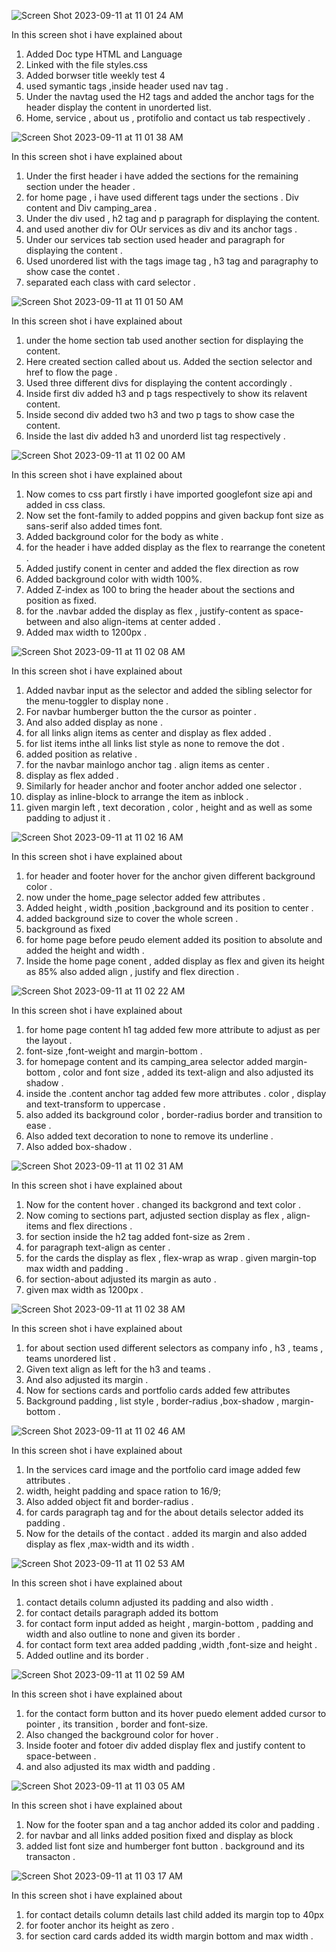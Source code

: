 ![Screen Shot 2023-09-11 at 11 01 24 AM](https://github.com/santosh337/HTML/assets/19283972/1eb575d7-6f74-445d-9dac-120b4fba60fe)

In this screen shot i have explained about 
1. Added Doc type HTML and Language
2. Linked with the file styles.css
3. Added borwser title weekly test 4
4. used symantic tags ,inside header used nav tag .
5. Under the navtag used the H2 tags and added the anchor tags for the header display the content in unorderted list.
6. Home, service , about us , protifolio and contact us tab respectively .



![Screen Shot 2023-09-11 at 11 01 38 AM](https://github.com/santosh337/HTML/assets/19283972/209ab187-abd8-4023-9213-a3471e0fe82c)

In this screen shot i have explained about 

1. Under the first header i have added the sections for the remaining section under the header .
2. for home page , i have used different tags under the sections . Div content and Div camping_area .
3. Under the div used , h2 tag and p paragraph for displaying the content.
4. and used another div for OUr services as div and its anchor tags .
5. Under our services tab section used header and paragraph for displaying the content .
6. Used unordered list with the tags image tag , h3 tag and paragraphy to show case the contet .
7. separated each class with card selector . 


![Screen Shot 2023-09-11 at 11 01 50 AM](https://github.com/santosh337/HTML/assets/19283972/6f8c8a24-920a-44fc-af65-5bd040c593ab)

In this screen shot i have explained about 
1. under the home section tab used another section for displaying the content.
2. Here created section called about us. Added the section selector and href to flow the page .
3. Used three different divs for displaying the content accordingly .
4. Inside first div added h3 and p tags respectively to show its relavent content.
5. Inside second div added two h3 and two p tags to show case the content.
6. Inside the last div added h3 and unorderd list tag respectively .
   


![Screen Shot 2023-09-11 at 11 02 00 AM](https://github.com/santosh337/HTML/assets/19283972/8ed5a89c-fd84-4a3b-86b9-df7d5cc74634)

In this screen shot i have explained about 

1. Now comes to css part firstly i have imported googlefont size api and added in css class.
2. Now set the font-family to added poppins and given backup font size as sans-serif also added times font.
3. Added background color for the body as white .
4. for the header i have added display as the flex to rearrange the conetent .
5. Added justify conent in center and added the flex direction as row
6. Added background color with width 100%.
7. Added Z-index as 100 to bring the header about the sections and position as fixed.
8. for the .navbar added the display as flex  , justify-content as space-between and also align-items at center added .
9. Added max width to 1200px . 


![Screen Shot 2023-09-11 at 11 02 08 AM](https://github.com/santosh337/HTML/assets/19283972/87474df0-eba8-479b-8141-a9a5da936ab8)

In this screen shot i have explained about 

1. Added navbar input as the selector and added the sibling selector for the menu-toggler to display none .
2. For navbar humberger button the the cursor as pointer .
3. And also added display as none .
4. for all links align items as center and display as flex added .
5. for list items inthe all links list style as none to remove the dot .
6. added position as relative .
7. for the navbar mainlogo anchor tag . align items as center .
8. display as flex added .
9. Similarly for header anchor and footer anchor added one selector .
10. display as inline-block to arrange the item as inblock .
11. given margin left , text decoration , color , height and as well as some padding to adjust it .


![Screen Shot 2023-09-11 at 11 02 16 AM](https://github.com/santosh337/HTML/assets/19283972/3241c824-b496-405a-8bc0-799954852299)

In this screen shot i have explained about 

1. for header and footer hover for the anchor given different background color .
2. now under the home_page selector added few attributes .
3. Added height , width ,position ,background and its position to  center .
4. added background size to cover the whole screen .
5. background as fixed
6. for home page before peudo element added its position to absolute and added the height and width .
7. Inside the home page conent , added display as flex and given its height as 85% also added align , justify and flex direction .



![Screen Shot 2023-09-11 at 11 02 22 AM](https://github.com/santosh337/HTML/assets/19283972/80c5ec1e-370c-4b55-b6ba-72e6c7d94edb)

In this screen shot i have explained about 

1. for home page content h1 tag added few more attribute to adjust as per the layout .
2. font-size ,font-weight and margin-bottom .
3. for homepage content and its camping_area selector added margin-bottom , color and font size , added its text-align and also adjusted its shadow .
4. inside the .content anchor tag added few more attributes . color , display and text-transform to uppercase .
5. also added its background color , border-radius border and transition to ease .
6. Also added text decoration to none to remove its underline .
7. Also added box-shadow .


![Screen Shot 2023-09-11 at 11 02 31 AM](https://github.com/santosh337/HTML/assets/19283972/bd1a3d75-2b1a-4b4f-8351-c8e0b725c3b3)

In this screen shot i have explained about 

1. Now for the content hover . changed its backgrond and text color .
2. Now coming to sections part, adjusted section display as flex , align-items and flex directions .
3. for section inside the h2 tag added font-size as 2rem .
4. for paragraph text-align as center .
5. for the cards the display as flex , flex-wrap as wrap . given margin-top max width and padding .
6. for section-about adjusted its margin as auto .
7. given max width as 1200px .


![Screen Shot 2023-09-11 at 11 02 38 AM](https://github.com/santosh337/HTML/assets/19283972/63c29b7c-359b-4284-b526-dff8dc5a30eb)

In this screen shot i have explained about 

1. for about section used different selectors as company info , h3 , teams , teams unordered list .
2. Given text align as left for the h3 and teams .
3. And also adjusted its margin .
4. Now for sections cards and portfolio cards  added few attributes
5. Background padding , list style , border-radius ,box-shadow , margin-bottom . 

![Screen Shot 2023-09-11 at 11 02 46 AM](https://github.com/santosh337/HTML/assets/19283972/cb7ace61-b480-464c-8fd5-3dacfb4b78f2)

In this screen shot i have explained about 

1. In the services card image and the portfolio card image added few attributes .
2. width, height padding and space ration to 16/9;
3. Also added object fit and border-radius  .
4. for cards paragraph tag and for the about details selector added its padding .
5. Now for the details of the contact . added its margin and also added display as flex ,max-width and its width .


![Screen Shot 2023-09-11 at 11 02 53 AM](https://github.com/santosh337/HTML/assets/19283972/75d87f24-76c4-4259-b297-f21cffd012d2)

In this screen shot i have explained about 

1. contact details column adjusted its padding and also width .
2. for contact details paragraph added its bottom
3. for contact form input added as height , margin-bottom , padding and width and also outline to none and given its border .
4. for contact form text area added padding ,width ,font-size and height .
5. Added outline and its border .



![Screen Shot 2023-09-11 at 11 02 59 AM](https://github.com/santosh337/HTML/assets/19283972/c99d0a36-af91-45a7-acf9-567fde10061f)

In this screen shot i have explained about 

1. for the contact form button and its hover puedo element added cursor to pointer , its transition , border and font-size.
2. Also changed the background color for hover .
3. Inside footer and fotoer div added display flex and justify content to space-between .
4. and also adjusted its max width and padding .


![Screen Shot 2023-09-11 at 11 03 05 AM](https://github.com/santosh337/HTML/assets/19283972/751efa15-1c1b-4b1b-8c4b-3e60486af0e7)

In this screen shot i have explained about 

1. Now for the footer span and a tag anchor added its color and padding .
2. for navbar and all links added position fixed and display as block
3. added list font size and humberger font button . background and its transacton .


![Screen Shot 2023-09-11 at 11 03 17 AM](https://github.com/santosh337/HTML/assets/19283972/07019698-d297-4d91-9813-8eb9726202e9)

In this screen shot i have explained about 

1. for contact details column details last child added its margin top to 40px
2. for footer anchor its height as zero .
3. for section card cards added its width margin bottom and max width . 



